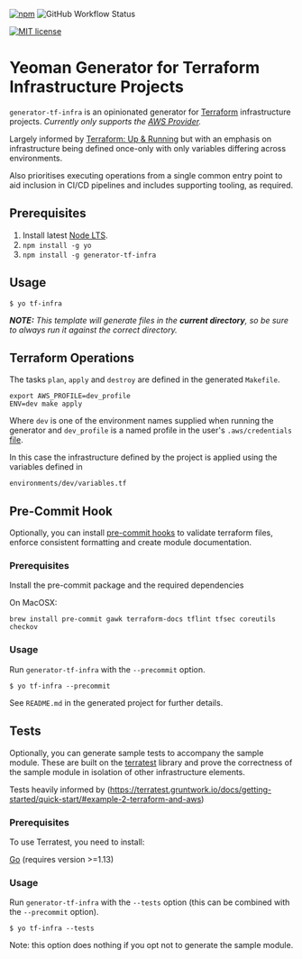 [![npm](https://img.shields.io/npm/v/generator-tf-infra)](https://www.npmjs.com/package/generator-tf-infra)
![GitHub Workflow Status](https://img.shields.io/github/workflow/status/shladdergoo/generator-tf-infra/Node%20CICD)

[![MIT license](http://img.shields.io/badge/license-MIT-brightgreen.svg)](http://opensource.org/licenses/MIT)

# Yeoman Generator for Terraform Infrastructure Projects

`generator-tf-infra` is an opinionated generator for [Terraform](https://www.terraform.io/) infrastructure projects. *Currently only supports the [AWS Provider](https://registry.terraform.io/providers/hashicorp/aws/latest/docs).*

Largely informed by [Terraform: Up & Running](https://www.terraformupandrunning.com/) but with an emphasis on 
infrastructure being defined once-only with only variables differing across environments.

Also prioritises executing operations from a single common entry point to aid inclusion in CI/CD pipelines and includes supporting tooling, as required.

## Prerequisites
1. Install latest [Node LTS](https://nodejs.org).
2. `npm install -g yo`
3. `npm install -g generator-tf-infra`

## Usage
```
$ yo tf-infra
```

***NOTE:** This template will generate files in the **current directory**, so be sure to always run it against the correct directory.*

## Terraform Operations
The tasks `plan`, `apply` and `destroy` are defined in the generated `Makefile`.
```
export AWS_PROFILE=dev_profile
ENV=dev make apply
```
Where `dev` is one of the environment names supplied when running the generator and `dev_profile` is a named profile in the user's `.aws/credentials` [file](https://docs.aws.amazon.com/cli/latest/userguide/cli-configure-files.html).

In this case the infrastructure defined by the project is applied using the variables defined in
```
environments/dev/variables.tf
```

## Pre-Commit Hook

Optionally, you can install [pre-commit hooks](https://github.com/antonbabenko/pre-commit-terraform) to validate terraform files, enforce consistent formatting and create module documentation.

### Prerequisites
Install the pre-commit package and the required dependencies

On MacOSX:

```
brew install pre-commit gawk terraform-docs tflint tfsec coreutils checkov
```
### Usage
Run `generator-tf-infra` with the `--precommit` option.
```
$ yo tf-infra --precommit
```
See `README.md` in the generated project for further details.

## Tests

Optionally, you can generate sample tests to accompany the sample module. These are built on the [terratest](https://terratest.gruntwork.io/) library and prove the correctness of the sample module in isolation of other infrastructure elements.

Tests heavily informed by (https://terratest.gruntwork.io/docs/getting-started/quick-start/#example-2-terraform-and-aws)

### Prerequisites
To use Terratest, you need to install:

[Go](https://golang.org/) (requires version >=1.13)

### Usage
Run `generator-tf-infra` with the `--tests` option (this can be combined with the `--precommit` option).
```
$ yo tf-infra --tests
```
Note: this option does nothing if you opt not to generate the sample module.
